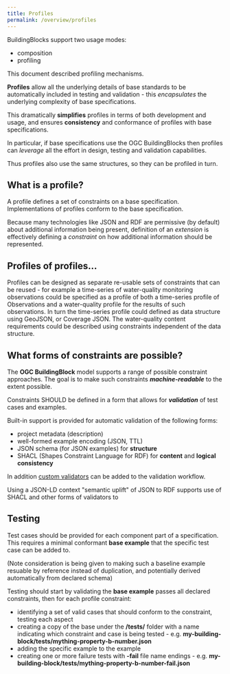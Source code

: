 ```yaml
---
title: Profiles
permalink: /overview/profiles
---
```


BuildingBlocks support two usage modes:
- composition
- profiling

This document described profiling mechanisms.

**Profiles** allow all the underlying details of base standards to be automatically included in testing and validation - this _encapsulates_ the underlying complexity of base specifications.
 
This dramatically **simplifies** profiles in terms of both development and usage, and ensures **consistency** and conformance of profiles with base specifications.

In particular, if base specifications use the OGC BuildingBlocks then profiles can _leverage_ all the effort in design, testing and validation capabilities.

Thus profiles also use the same structures, so they can be profiled in turn.

## What is a profile?

A profile defines a set of constraints on a base specification. Implementations of profiles conform to the base specification.

Because many technologies like JSON and RDF are permissive (by default) about additional information being present, definition of an *extension* is effectively defining a *constraint* on how additional information should be represented.

## Profiles of profiles... 

Profiles can be designed as separate re-usable sets of constraints that can be reused - for example a time-series of water-quality monitoring observations could be specified as a profile of both a time-series profile of Observations and a water-quality profile for the results of such observations.
In turn the time-series profile could defined as data structure using GeoJSON, or Coverage JSON.  The water-quality content requirements could be described using constraints independent of the data structure.

## What forms of constraints are possible?

The **OGC BuildingBlock** model supports a range of possible constraint approaches.  The goal is to make such constraints **_machine-readable_** to the extent possible.

Constraints SHOULD be defined in a form that allows for **_validation_** of test cases and examples.

Built-in support is provided for automatic validation of the following forms:
- project metadata (description)
- well-formed example encoding (JSON, TTL)
- JSON schema (for JSON examples) for **structure**
- SHACL (Shapes Constraint Language for RDF) for **content** and **logical consistency**

In addition [custom validators](VALIDATORS) can be added to the validation workflow. 

Using a JSON-LD context "semantic uplift" of JSON to RDF supports use of SHACL and other forms of validators to 

## Testing

Test cases should be provided for each component part of a specification.  This requires a minimal conformant **base example** that the specific test case can be added to.

(Note consideration is being given to making such a baseline example resuable by reference instead of duplication, and potentially derived automatically from declared schema)

Testing should start by validating the **base example** passes all declared constraints, then for each profile constraint:
- identifying a set of valid cases that should conform to the constraint, testing each aspect
- creating a copy of the base under the **/tests/** folder with a name indicating which constraint and case is being tested - e.g. **my-building-block/tests/mything-property-b-number.json**
- adding the specific example to the example
- creating one or more failure tests with **-fail** file name endings - e.g. **my-building-block/tests/mything-property-b-number-fail.json**








